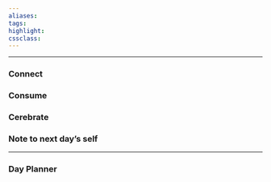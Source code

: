 ```yaml
---
aliases:  
tags:
highlight:  
cssclass:
---
```

---

### Connect 
### Consume
### Cerebrate

### Note to next day’s self
--- 
### Day Planner